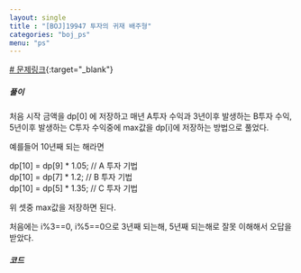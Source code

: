 ```yaml
---
layout: single
title : "[BOJ]19947 투자의 귀재 배주형"
categories: "boj_ps"
menu: "ps"
---  
```

  
  
[# 문제링크](hhttps://www.acmicpc.net/problem/19947){:target="_blank"}

##### 풀이
처음 시작 금액을 dp[0] 에 저장하고 매년 A투자 수익과 3년이후 발생하는 B투자 수익, 5년이후 발생하는 C투자 수익중에
max값을 dp[i]에 저장하는 방법으로 풀었다.

예를들어 10년째 되는 해라면

dp[10] = dp[9] * 1.05; // A 투자 기법  
dp[10] = dp[7] * 1.2; // B 투자 기법  
dp[10] = dp[5] * 1.35; // C 투자 기법  

위 셋중 max값을 저장하면 된다.  

처음에는 i%3==0, i%5==0으로 3년째 되는해, 5년째 되는해로 잘못 이해해서 오답을 받았다.


##### 코드
<script src="https://gist.github.com/eyou-note/6061182d8c56ff697dae694df4b050b9.js"></script>